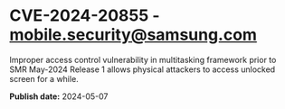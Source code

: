# CVE-2024-20855 - mobile.security@samsung.com

Improper access control vulnerability in multitasking framework prior to SMR May-2024 Release 1 allows physical attackers to access unlocked screen for a while.

**Publish date:** 2024-05-07
